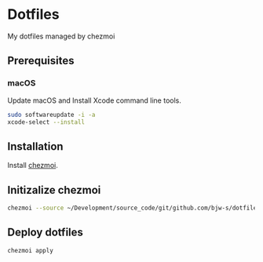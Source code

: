 # Dotfiles

My dotfiles managed by chezmoi

## Prerequisites

### macOS

Update macOS and Install Xcode command line tools.

```sh
sudo softwareupdate -i -a
xcode-select --install
```

## Installation

Install [chezmoi](https://www.chezmoi.io/docs/install/#one-line-package-install).

## Initizalize chezmoi

```sh
chezmoi --source ~/Development/source_code/git/github.com/bjw-s/dotfiles init https://github.com/bjw-s/dotfiles.git
```

## Deploy dotfiles

```sh
chezmoi apply
```
